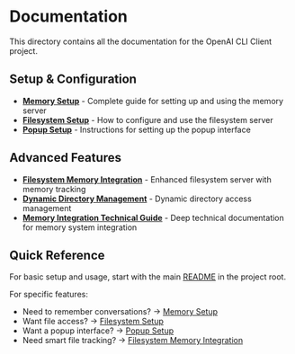 # Documentation

This directory contains all the documentation for the OpenAI CLI Client project.

## Setup & Configuration

- **[Memory Setup](MEMORY_SETUP.md)** - Complete guide for setting up and using the memory server
- **[Filesystem Setup](FILESYSTEM_SETUP.md)** - How to configure and use the filesystem server
- **[Popup Setup](POPUP_SETUP.md)** - Instructions for setting up the popup interface

## Advanced Features

- **[Filesystem Memory Integration](FILESYSTEM_MEMORY_INTEGRATION.md)** - Enhanced filesystem server with memory tracking
- **[Dynamic Directory Management](DYNAMIC_DIRECTORY_MANAGEMENT.md)** - Dynamic directory access management
- **[Memory Integration Technical Guide](MEMORY_INTEGRATION_TECHNICAL_GUIDE.md)** - Deep technical documentation for memory system integration

## Quick Reference

For basic setup and usage, start with the main [README](../README.md) in the project root.

For specific features:
- Need to remember conversations? → [Memory Setup](MEMORY_SETUP.md)
- Want file access? → [Filesystem Setup](FILESYSTEM_SETUP.md)  
- Want a popup interface? → [Popup Setup](POPUP_SETUP.md)
- Need smart file tracking? → [Filesystem Memory Integration](FILESYSTEM_MEMORY_INTEGRATION.md) 